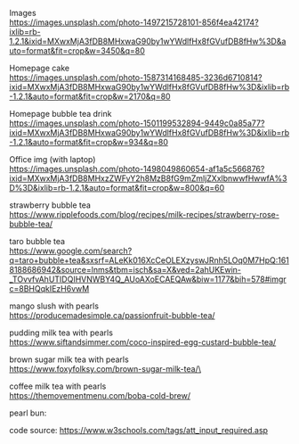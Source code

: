 Images  
https://images.unsplash.com/photo-1497215728101-856f4ea42174?ixlib=rb-1.2.1&ixid=MXwxMjA3fDB8MHxwaG90by1wYWdlfHx8fGVufDB8fHw%3D&auto=format&fit=crop&w=3450&q=80

Homepage cake  
https://images.unsplash.com/photo-1587314168485-3236d6710814?ixid=MXwxMjA3fDB8MHxwaG90by1wYWdlfHx8fGVufDB8fHw%3D&ixlib=rb-1.2.1&auto=format&fit=crop&w=2170&q=80

Homepage bubble tea drink  
https://images.unsplash.com/photo-1501199532894-9449c0a85a77?ixid=MXwxMjA3fDB8MHxwaG90by1wYWdlfHx8fGVufDB8fHw%3D&ixlib=rb-1.2.1&auto=format&fit=crop&w=934&q=80

Office img (with laptop)   
https://images.unsplash.com/photo-1498049860654-af1a5c566876?ixid=MXwxMjA3fDB8MHxzZWFyY2h8MzB8fG9mZmljZXxlbnwwfHwwfA%3D%3D&ixlib=rb-1.2.1&auto=format&fit=crop&w=800&q=60

strawberry bubble tea  
https://www.ripplefoods.com/blog/recipes/milk-recipes/strawberry-rose-bubble-tea/

taro bubble tea  
https://www.google.com/search?q=taro+bubble+tea&sxsrf=ALeKk016XcCeOLEXzyswJRnh5LOq0M7HpQ:1618188686942&source=lnms&tbm=isch&sa=X&ved=2ahUKEwin-_TOvvfvAhUTIDQIHVNWBY4Q_AUoAXoECAEQAw&biw=1177&bih=578#imgrc=8BHQqkIEzH6vwM

mango slush with pearls    
https://producemadesimple.ca/passionfruit-bubble-tea/

pudding milk tea with pearls  
https://www.siftandsimmer.com/coco-inspired-egg-custard-bubble-tea/

brown sugar milk tea with pearls  
https://www.foxyfolksy.com/brown-sugar-milk-tea/\

coffee milk tea with pearls   
https://themovementmenu.com/boba-cold-brew/


pearl bun:  



code source:
https://www.w3schools.com/tags/att_input_required.asp






